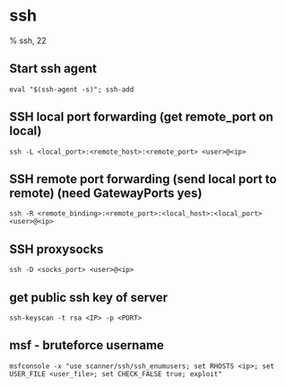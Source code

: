 # ssh

% ssh, 22

## Start ssh agent
```
eval "$(ssh-agent -s)"; ssh-add
```

## SSH local port forwarding (get remote_port on local)
```
ssh -L <local_port>:<remote_host>:<remote_port> <user>@<ip>
```

## SSH remote port forwarding (send local port to remote) (need GatewayPorts yes)
```
ssh -R <remote_binding>:<remote_port>:<local_host>:<local_port> <user>@<ip>
```

## SSH proxysocks
```
ssh -D <socks_port> <user>@<ip>
```

## get public ssh key of server
```
ssh-keyscan -t rsa <IP> -p <PORT>
```

## msf - bruteforce username
```
msfconsole -x "use scanner/ssh/ssh_enumusers; set RHOSTS <ip>; set USER_FILE <user_file>; set CHECK_FALSE true; exploit"
```
